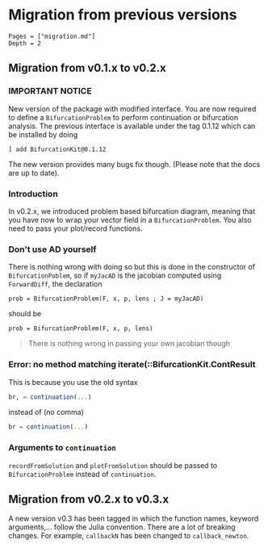 # Migration from previous versions

```@contents
Pages = ["migration.md"]
Depth = 2
```

## Migration from v0.1.x to v0.2.x

### IMPORTANT NOTICE
New version of the package with modified interface. You are now required to define a `BifurcationProblem` to perform continuation or bifurcation analysis. The previous interface is available under the tag 0.1.12 which can be installed by doing

`] add BifurcationKit@0.1.12`

The new version provides many bugs fix though.
(Please note that the docs are up to date).

### Introduction

In v0.2.x, we introduced problem based bifurcation diagram, meaning that you have now to wrap your vector field in a `BifurcationProblem`. You also need to pass your plot/record functions.

### Don't use AD yourself

There is nothing wrong with doing so but this is done in the constructor of `BifurcationPoblem`, so if `myJacAD` is the jacobian computed using `ForwardDiff`, the declaration

```
prob = BifurcationProblem(F, x, p, lens ; J = myJacAD) 
```

should be 

```
prob = BifurcationProblem(F, x, p, lens) 
```

> There is nothing wrong in passing your own jacobian though

### Error: no method matching iterate(::BifurcationKit.ContResult 

This is because you use the old syntax 

```julia
br, = continuation(...)
```

instead of (no comma)

```julia
br = continuation(...)
```

### Arguments to `continuation`

`recordFromSolution` and `plotFromSolution` should be passed to `BifurcationProblem` instead of `continuation`.

## Migration from v0.2.x to v0.3.x

A new version v0.3 has been tagged in which the function names, keyword arguments,... follow the Julia convention. There are a lot of breaking changes. For example, `callbackN` has been changed to `callback_newton`.